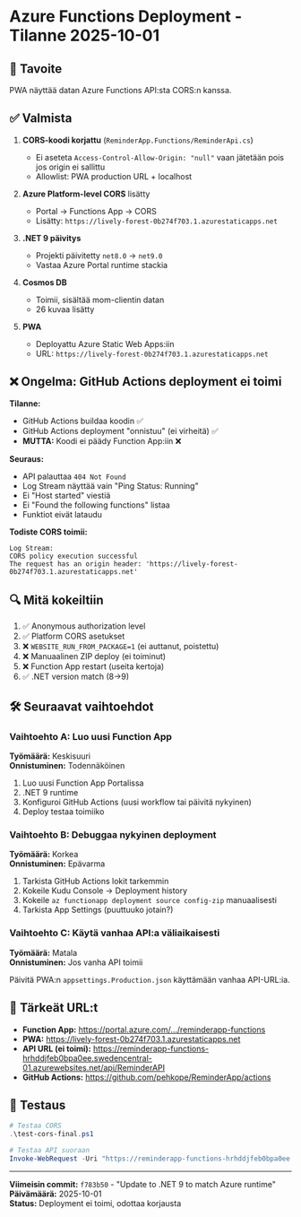 # Azure Functions Deployment - Tilanne 2025-10-01

## 🎯 Tavoite
PWA näyttää datan Azure Functions API:sta CORS:n kanssa.

## ✅ Valmista

1. **CORS-koodi korjattu** (`ReminderApp.Functions/ReminderApi.cs`)
   - Ei aseteta `Access-Control-Allow-Origin: "null"` vaan jätetään pois jos origin ei sallittu
   - Allowlist: PWA production URL + localhost

2. **Azure Platform-level CORS** lisätty
   - Portal → Functions App → CORS
   - Lisätty: `https://lively-forest-0b274f703.1.azurestaticapps.net`
   
3. **.NET 9 päivitys**
   - Projekti päivitetty `net8.0` → `net9.0`
   - Vastaa Azure Portal runtime stackia

4. **Cosmos DB**
   - Toimii, sisältää mom-clientin datan
   - 26 kuvaa lisätty

5. **PWA**
   - Deployattu Azure Static Web Apps:iin
   - URL: `https://lively-forest-0b274f703.1.azurestaticapps.net`

## ❌ Ongelma: GitHub Actions deployment ei toimi

**Tilanne:**
- GitHub Actions buildaa koodin ✅
- GitHub Actions deployment "onnistuu" (ei virheitä) ✅
- **MUTTA:** Koodi ei päädy Function App:iin ❌

**Seuraus:**
- API palauttaa `404 Not Found`
- Log Stream näyttää vain "Ping Status: Running"
- Ei "Host started" viestiä
- Ei "Found the following functions" listaa
- Funktiot eivät lataudu

**Todiste CORS toimii:**
```
Log Stream:
CORS policy execution successful
The request has an origin header: 'https://lively-forest-0b274f703.1.azurestaticapps.net'
```

## 🔍 Mitä kokeiltiin

1. ✅ Anonymous authorization level
2. ✅ Platform CORS asetukset
3. ❌ `WEBSITE_RUN_FROM_PACKAGE=1` (ei auttanut, poistettu)
4. ❌ Manuaalinen ZIP deploy (ei toiminut)
5. ❌ Function App restart (useita kertoja)
6. ✅ .NET version match (8→9)

## 🛠️ Seuraavat vaihtoehdot

### Vaihtoehto A: Luo uusi Function App
**Työmäärä:** Keskisuuri  
**Onnistuminen:** Todennäköinen

1. Luo uusi Function App Portalissa
2. .NET 9 runtime
3. Konfiguroi GitHub Actions (uusi workflow tai päivitä nykyinen)
4. Deploy testaa toimiiko

### Vaihtoehto B: Debuggaa nykyinen deployment
**Työmäärä:** Korkea  
**Onnistuminen:** Epävarma

1. Tarkista GitHub Actions lokit tarkemmin
2. Kokeile Kudu Console → Deployment history
3. Kokeile `az functionapp deployment source config-zip` manuaalisesti
4. Tarkista App Settings (puuttuuko jotain?)

### Vaihtoehto C: Käytä vanhaa API:a väliaikaisesti
**Työmäärä:** Matala  
**Onnistuminen:** Jos vanha API toimii

Päivitä PWA:n `appsettings.Production.json` käyttämään vanhaa API-URL:ia.

## 📝 Tärkeät URL:t

- **Function App:** https://portal.azure.com/.../reminderapp-functions
- **PWA:** https://lively-forest-0b274f703.1.azurestaticapps.net
- **API URL (ei toimi):** https://reminderapp-functions-hrhddjfeb0bpa0ee.swedencentral-01.azurewebsites.net/api/ReminderAPI
- **GitHub Actions:** https://github.com/pehkope/ReminderApp/actions

## 🧪 Testaus

```powershell
# Testaa CORS
.\test-cors-final.ps1

# Testaa API suoraan
Invoke-WebRequest -Uri "https://reminderapp-functions-hrhddjfeb0bpa0ee.swedencentral-01.azurewebsites.net/api/ReminderAPI?clientID=mom"
```

---

**Viimeisin commit:** `f783b50` - "Update to .NET 9 to match Azure runtime"  
**Päivämäärä:** 2025-10-01  
**Status:** Deployment ei toimi, odottaa korjausta

